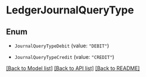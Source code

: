 # LedgerJournalQueryType

## Enum


* `JournalQueryTypeDebit` (value: `"DEBIT"`)

* `JournalQueryTypeCredit` (value: `"CREDIT"`)


[[Back to Model list]](../README.md#documentation-for-models) [[Back to API list]](../README.md#documentation-for-api-endpoints) [[Back to README]](../README.md)


